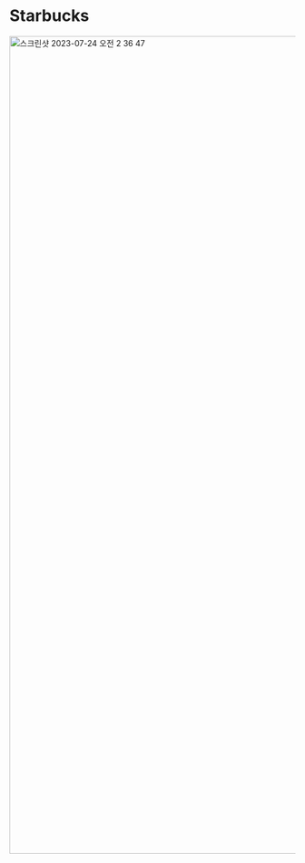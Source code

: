 # Starbucks


<img width="1440" alt="스크린샷 2023-07-24 오전 2 36 47" src="https://github.com/deokkeun/Starbucks/assets/84825191/d5ffcfcc-f385-4a99-8008-e8077b48b7ac">
